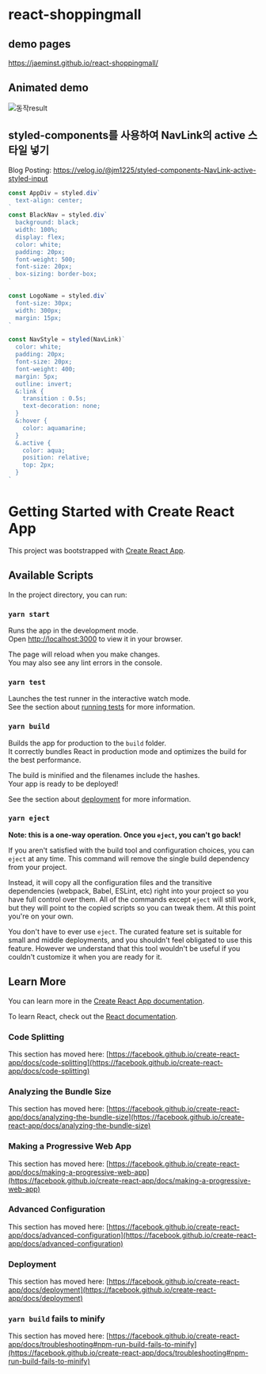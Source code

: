 # react-shoppingmall

## demo pages
https://jaeminst.github.io/react-shoppingmall/

## Animated demo
![동작result](https://user-images.githubusercontent.com/99124279/174914627-e0915933-729c-49e6-bb42-5622f3ac2c15.gif)

## styled-components를 사용하여 NavLink의 active 스타일 넣기
Blog Posting: https://velog.io/@jm1225/styled-components-NavLink-active-styled-input

```jsx
const AppDiv = styled.div`
  text-align: center;
`
const BlackNav = styled.div`
  background: black;
  width: 100%;
  display: flex;
  color: white;
  padding: 20px;
  font-weight: 500;
  font-size: 20px;
  box-sizing: border-box;
`

const LogoName = styled.div`
  font-size: 30px;
  width: 300px;
  margin: 15px;
`

const NavStyle = styled(NavLink)`
  color: white;
  padding: 20px;
  font-size: 20px;
  font-weight: 400;
  margin: 5px;
  outline: invert;
  &:link {
    transition : 0.5s;
    text-decoration: none;
  }
  &:hover {
    color: aquamarine;
  }
  &.active {
    color: aqua;
    position: relative;
    top: 2px;
  }
`
```

# Getting Started with Create React App

This project was bootstrapped with [Create React App](https://github.com/facebook/create-react-app).

## Available Scripts

In the project directory, you can run:

### `yarn start`

Runs the app in the development mode.\
Open [http://localhost:3000](http://localhost:3000) to view it in your browser.

The page will reload when you make changes.\
You may also see any lint errors in the console.

### `yarn test`

Launches the test runner in the interactive watch mode.\
See the section about [running tests](https://facebook.github.io/create-react-app/docs/running-tests) for more information.

### `yarn build`

Builds the app for production to the `build` folder.\
It correctly bundles React in production mode and optimizes the build for the best performance.

The build is minified and the filenames include the hashes.\
Your app is ready to be deployed!

See the section about [deployment](https://facebook.github.io/create-react-app/docs/deployment) for more information.

### `yarn eject`

**Note: this is a one-way operation. Once you `eject`, you can't go back!**

If you aren't satisfied with the build tool and configuration choices, you can `eject` at any time. This command will remove the single build dependency from your project.

Instead, it will copy all the configuration files and the transitive dependencies (webpack, Babel, ESLint, etc) right into your project so you have full control over them. All of the commands except `eject` will still work, but they will point to the copied scripts so you can tweak them. At this point you're on your own.

You don't have to ever use `eject`. The curated feature set is suitable for small and middle deployments, and you shouldn't feel obligated to use this feature. However we understand that this tool wouldn't be useful if you couldn't customize it when you are ready for it.

## Learn More

You can learn more in the [Create React App documentation](https://facebook.github.io/create-react-app/docs/getting-started).

To learn React, check out the [React documentation](https://reactjs.org/).

### Code Splitting

This section has moved here: [https://facebook.github.io/create-react-app/docs/code-splitting](https://facebook.github.io/create-react-app/docs/code-splitting)

### Analyzing the Bundle Size

This section has moved here: [https://facebook.github.io/create-react-app/docs/analyzing-the-bundle-size](https://facebook.github.io/create-react-app/docs/analyzing-the-bundle-size)

### Making a Progressive Web App

This section has moved here: [https://facebook.github.io/create-react-app/docs/making-a-progressive-web-app](https://facebook.github.io/create-react-app/docs/making-a-progressive-web-app)

### Advanced Configuration

This section has moved here: [https://facebook.github.io/create-react-app/docs/advanced-configuration](https://facebook.github.io/create-react-app/docs/advanced-configuration)

### Deployment

This section has moved here: [https://facebook.github.io/create-react-app/docs/deployment](https://facebook.github.io/create-react-app/docs/deployment)

### `yarn build` fails to minify

This section has moved here: [https://facebook.github.io/create-react-app/docs/troubleshooting#npm-run-build-fails-to-minify](https://facebook.github.io/create-react-app/docs/troubleshooting#npm-run-build-fails-to-minify)
